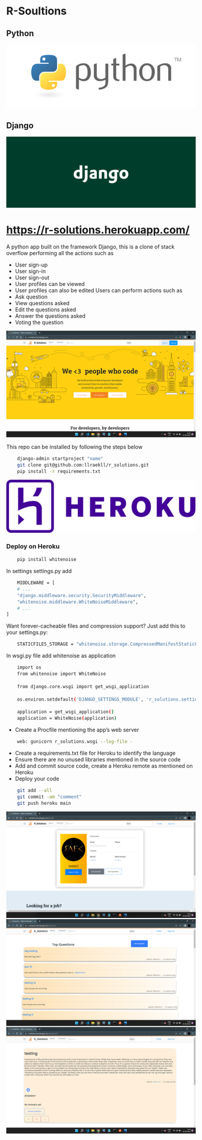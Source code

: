 # R-Soultions
## Python 
![alt tag](https://github.com/llraekll/r-shortlinks/blob/main/images/python.png)

## Django
![alt tag](https://github.com/llraekll/r-shortlinks/blob/main/images/dj1.png)

# https://r-solutions.herokuapp.com/ 


A python app built on the framework Django, this is a clone of stack overflow performing all the actions such as 
* User sign-up
* User sign-in
* User sign-out
* User profiles can be viewed
* User profiles can also be edited
Users can perform actions such as 
* Ask question
* View questions asked
* Edit the questions asked
* Answer the questions asked
* Voting the question

![alt tag](https://github.com/llraekll/r_solutions/blob/main/images/home.png)

This repo can be installed by following the steps below

```bash
    django-admin startproject "name"
    git clone git@github.com:llraekll/r_solutions.git
    pip install -r requirements.txt
```


![alt tag](https://github.com/llraekll/FastAPI/blob/main/images/Heroku.png)
### Deploy on Heroku
```bash
    pip install whitenoise
```
In settings settings.py add 

```bash
    MIDDLEWARE = [
    # ...
    "django.middleware.security.SecurityMiddleware",
    "whitenoise.middleware.WhiteNoiseMiddleware",
    # ...
]
```
Want forever-cacheable files and compression support? Just add this to your settings.py:

```bash
    STATICFILES_STORAGE = "whitenoise.storage.CompressedManifestStaticFilesStorage"
``` 
In wsgi.py file add whitenoise as application

```bash
    import os
    from whitenoise import WhiteNoise

    from django.core.wsgi import get_wsgi_application

    os.environ.setdefault('DJANGO_SETTINGS_MODULE', 'r_solutions.settings')

    application = get_wsgi_application()
    application = WhiteNoise(application)
```

* Create a Procfile mentioning the app’s web server
```bash
    web: gunicorn r_solutions.wsgi --log-file - 
```

* Create a requirements.txt file for Heroku to identify the language
* Ensure there are no unused libraries mentioned in the source code
* Add and commit source code, create a Heroku remote as mentioned on Heroku
* Deploy your code 

```bash
    git add --all
    git commit -am "comment"
    git push heroku main
```

![alt tag](https://github.com/llraekll/r_solutions/blob/main/images/profile.png)
![alt tag](https://github.com/llraekll/r_solutions/blob/main/images/questions.png)
![alt tag](https://github.com/llraekll/r_solutions/blob/main/images/view.png)
